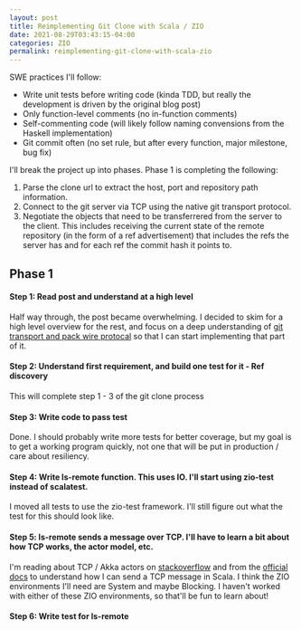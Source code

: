 ```yaml
---
layout: post
title: Reimplementing Git Clone with Scala / ZIO
date: 2021-08-29T03:43:15-04:00
categories: ZIO
permalink: reimplementing-git-clone-with-scala-zio
---
```


SWE practices I'll follow:
 - Write unit tests before writing code (kinda TDD, but really the development is driven by the original blog post)
 - Only function-level comments (no in-function comments)
 - Self-commenting code (will likely follow naming convensions from the Haskell implementation)
 - Git commit often (no set rule, but after every function, major milestone, bug fix)

I'll break the project up into phases. Phase 1 is completing the following:

1. Parse the clone url to extract the host, port and repository path information.
2. Connect to the git server via TCP using the native git transport protocol.
3. Negotiate the objects that need to be transferrered from the server to the client. This includes receiving the current state of the remote repository (in the form of a ref advertisement) that includes the refs the server has and for each ref the commit hash it points to.

## Phase 1

#### Step 1: Read post and understand at a high level
Half way through, the post became overwhelming. I decided to skim for a high level overview for the rest, and focus on a deep understanding of [git transport and pack wire protocal](https://stefan.saasen.me/articles/git-clone-in-haskell-from-the-bottom-up/#git-transport-and-pack-wire-protocol) so that I can start implementing that part of it.

#### Step 2: Understand first requirement, and build one test for it - Ref discovery
This will complete step 1 - 3 of the git clone process

#### Step 3: Write code to pass test
Done. I should probably write more tests for better coverage, but my goal is to get a working program quickly, not one that will be put in production / care about resiliency.

#### Step 4: Write ls-remote function. This uses IO. I'll start using zio-test instead of scalatest.
I moved all tests to use the zio-test framework. I'll still figure out what the test for this should look like.

#### Step 5: ls-remote sends a message over TCP. I'll have to learn a bit about how TCP works, the actor model, etc.
I'm reading about TCP / Akka actors on [stackoverflow](https://stackoverflow.com/questions/33747858/akka-tcp-client-how-can-i-send-a-message-over-tcp-using-akka-actor) and from the [official docs](https://doc.akka.io/docs/akka/snapshot/io-tcp.html?language=scala) to understand how I can send a TCP message in Scala. I think the ZIO environments I'll need are System and maybe Blocking. I haven't worked with either of these ZIO environments, so that'll be fun to learn about!

#### Step 6: Write test for ls-remote
